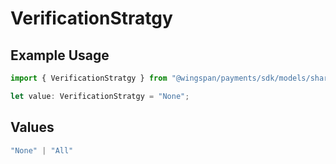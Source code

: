 # VerificationStratgy

## Example Usage

```typescript
import { VerificationStratgy } from "@wingspan/payments/sdk/models/shared";

let value: VerificationStratgy = "None";
```

## Values

```typescript
"None" | "All"
```